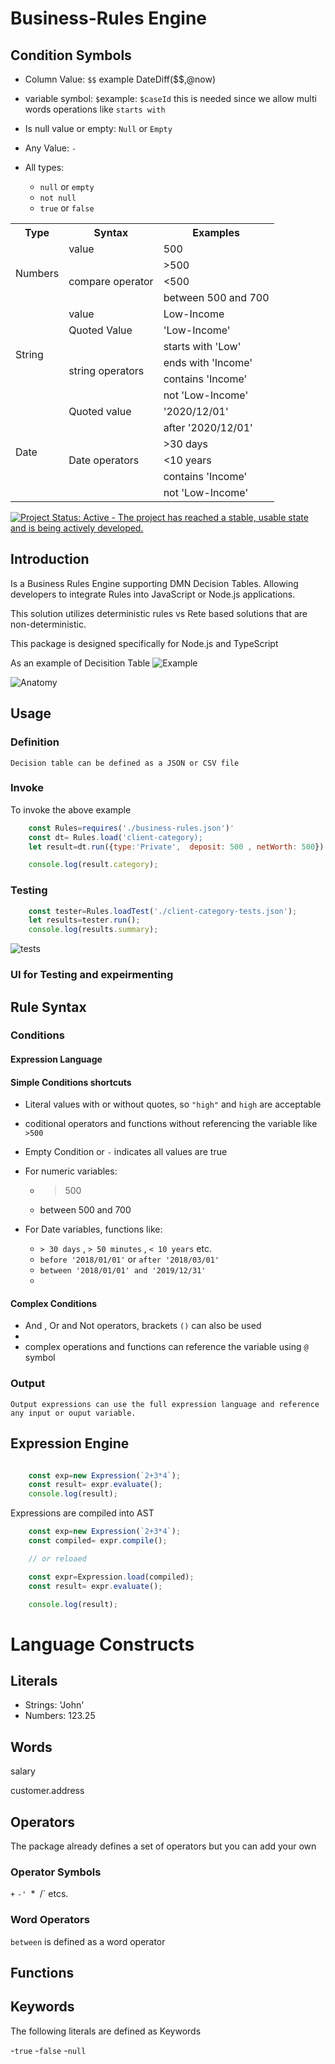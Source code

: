 Business-Rules Engine
===========

## Condition Symbols

- Column Value: `$$` example DateDiff($$,@now)
- variable symbol: `$`example: `$caseId`  this is needed since we allow multi words operations like `starts with`
- Is null value or empty: `Null` or `Empty`
- Any Value: `-`

- All types:
  - `null`  or `empty`
  - `not null`
  - `true` or `false`


<table>
<tr><th>Type </th><th>Syntax</th><th>Examples</th></tr>
<tr><td rowspan=4>Numbers</td><td>value</td><td>500</td></tr>
<tr><td rowspan=3>compare operator</td><td>>500</td></tr>
<tr><td><500</td></tr>
<tr><td>between 500 and 700</td></tr>

<tr><td rowspan=6>String</td><td>value</td><td>Low-Income</td></tr>
<tr><td>Quoted Value</td><td>'Low-Income'</td></tr>
<tr><td rowspan=4>string operators</td><td>starts with 'Low'</td></tr>
<tr><td>ends with 'Income'</td></tr>
<tr><td>contains 'Income'</td></tr>
<tr><td>not 'Low-Income'</td></tr>


<tr><td rowspan=6>Date</td><td>Quoted value</td><td>'2020/12/01'</td></tr>
<tr><td rowspan=5>Date operators</td><td>after '2020/12/01'</td></tr>
<tr><td>>30 days</td></tr>
<tr><td><10 years</td></tr>
<tr><td>contains 'Income'</td></tr>
<tr><td>not 'Low-Income'</td></tr>

</table>

[![Project Status: Active - The project has reached a stable, usable state and is being actively developed.](http://www.repostatus.org/badges/latest/active.svg)](http://www.repostatus.org/#active)

## Introduction
Is a Business Rules Engine supporting DMN Decision Tables.
Allowing developers to integrate Rules into JavaScript or Node.js applications.

This solution utilizes deterministic rules vs Rete based solutions that are non-deterministic.

This package is designed specifically for Node.js and TypeScript

As an example of Decisition Table 
![Example](./docs/DMN_client_category_table.jpg)

![Anatomy](./docs/anatomyofdt.png)

## Usage
### Definition

    Decision table can be defined as a JSON or CSV file
### Invoke
To invoke the above example
```js
    const Rules=requires('./business-rules.json')'
    const dt= Rules.load('client-category);
    let result=dt.run({type:'Private',  deposit: 500 , netWorth: 500});

    console.log(result.category);
```
### Testing
```js
    const tester=Rules.loadTest('./client-category-tests.json');
    let results=tester.run();
    console.log(results.summary);
```
![tests](./docs/dt-and-tests.png)
### UI for Testing and expeirmenting


## Rule Syntax

### Conditions
#### Expression Language

#### Simple Conditions shortcuts

- Literal values with or without quotes, so `"high"` and `high` are acceptable

- coditional operators and functions without referencing the variable like `>500`

- Empty Condition or `-` indicates all values are true
- For numeric variables:
  - > 500 
  - between 500 and 700
- For Date variables, functions like:
  - `> 30 days` , `> 50 minutes` , `< 10 years` etc.
  - `before '2018/01/01'` or `after '2018/03/01'`
  - `between '2018/01/01' and '2019/12/31'`
  - 
#### Complex Conditions
- And , Or and Not operators, brackets `()` can also be used
- 
- complex operations and functions can reference the variable using `@` symbol

### Output
    Output expressions can use the full expression language and reference any input or ouput variable.

## Expression Engine 
```js

    const exp=new Expression(`2+3*4`);
    const result= expr.evaluate();
    console.log(result);

```
Expressions are compiled into AST 
```js
    const exp=new Expression(`2+3*4`);
    const compiled= expr.compile();

    // or reloaed

    const expr=Expression.load(compiled);
    const result= expr.evaluate();

    console.log(result);
```

# Language Constructs
## Literals
- Strings: 'John'
- Numbers: 123.25

## Words
salary

customer.address

## Operators
The package already defines a set of operators but you can add your own
### Operator Symbols
`+` `-' `*` `/` etcs.

### Word Operators
`between` is defined as a word operator


## Functions

## Keywords

The following literals are defined as Keywords

-`true`
-`false`
-`null`

